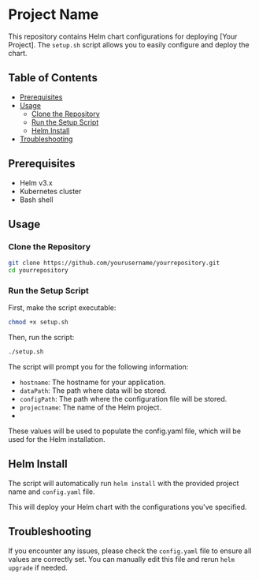 # Project Name

This repository contains Helm chart configurations for deploying [Your Project]. The `setup.sh` script allows you to easily configure and deploy the chart.

## Table of Contents

- [Prerequisites](#prerequisites)
- [Usage](#usage)
    - [Clone the Repository](#clone-the-repository)
    - [Run the Setup Script](#run-the-setup-script)
    - [Helm Install](#helm-install)
- [Troubleshooting](#troubleshooting)

## Prerequisites

- Helm v3.x
- Kubernetes cluster
- Bash shell

## Usage

### Clone the Repository

```bash
git clone https://github.com/yourusername/yourrepository.git
cd yourrepository
````

### Run the Setup Script
First, make the script executable:

```bash
chmod +x setup.sh
```

Then, run the script:
```bash
./setup.sh
```

The script will prompt you for the following information:

* `hostname`: The hostname for your application.
* `dataPath`: The path where data will be stored.
* `configPath`: The path where the configuration file will be stored.
* `projectname`: The name of the Helm project.
* 
These values will be used to populate the config.yaml file, which will be used for the Helm installation.


## Helm Install

The script will automatically run `helm install` with the provided project name and `config.yaml` file.

This will deploy your Helm chart with the configurations you've specified.

## Troubleshooting

If you encounter any issues, please check the `config.yaml` file to ensure all values are correctly set. You can manually edit this file and rerun `helm upgrade` if needed.

